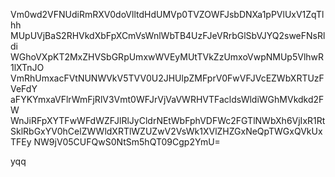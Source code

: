Vm0wd2VFNUdiRmRXV0doVlltdHdUMVp0TVZOWFJsbDNXa1pPVlUxV1ZqTlhh
MUpUVjBaS2RHVkdXbFpXCmVsWnlWbTB4UzFJeVRrbGlSbVJYQ2sweFNsRldi
WGhoVXpKT2MxZHVSbGRpUmxwWVEyMUtTVkZzUmxoVwpNMUp5VlhwR1lXTnJO
VmRhUmxacFVtNUNWVkV5TVV0U2JHUlpZMFprV0FwVFJVcEZWbXRTUzFVeFdY
aFYKYmxaVFlrWmFjRlV3Vmt0WFJrVjVaVWRHVTFacldsWldiWGhMVkdkd2FW
WnJiRFpXYTFwWFdWZFJlRlJyCldrNEtWbFphVDFWc2FGTlNWbXh6VjIxR1Rt
SklRbGxYV0hCelZWWldXRTlWZUZwV2VsWk1XVlZHZGxNeQpTWGxQVkUxTFEy
NW9jV05CUFQwS0NtSm5hQT09Cgp2YmU=

yqq